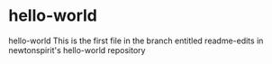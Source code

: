 # hello-world
hello-world
This is the first file in the branch entitled readme-edits in newtonspirit's hello-world repository
